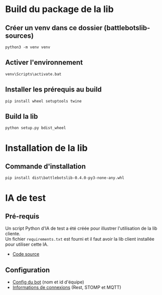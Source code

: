 # Build du package de la lib

## Créer un venv dans ce dossier (battlebotslib-sources)
```
python3 -m venv venv
```

## Activer l'environnement
```
venv\Scripts\activate.bat
```

## Installer les prérequis au build
```
pip install wheel setuptools twine
```

## Build la lib
```
python setup.py bdist_wheel
```

# Installation de la lib

## Commande d'installation
```
pip install dist\battlebotslib-0.4.0-py3-none-any.whl
```

# IA de test
## Pré-requis
Un script Python d'IA de test a été créée pour illustrer l'utilisation de la lib cliente.  
Un fichier `requirements.txt` est fourni et il faut avoir la lib client installée pour utiliser cette IA.
- [Code source](example)

## Configuration
- [Config du bot](example/bot1.json) (nom et id d'équipe)
- [Informations de connexions](example/conf) (Rest, STOMP et MQTT)

